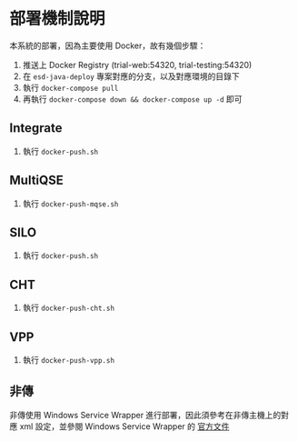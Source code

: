 # 部署機制說明

本系統的部署，因為主要使用 Docker，故有幾個步驟：

1. 推送上 Docker Registry (trial-web:54320, trial-testing:54320)
2. 在 `esd-java-deploy` 專案對應的分支，以及對應環境的目錄下
3. 執行 `docker-compose pull`
4. 再執行 `docker-compose down && docker-compose up -d` 即可

## Integrate

1. 執行 `docker-push.sh`

## MultiQSE

1. 執行 `docker-push-mqse.sh`

## SILO

1. 執行 `docker-push.sh`

## CHT

1. 執行 `docker-push-cht.sh`

## VPP

1. 執行 `docker-push-vpp.sh`

## 非傳

非傳使用 Windows Service Wrapper 進行部署，因此須參考在非傳主機上的對應 xml 設定，並參閱 Windows Service Wrapper 的 [官方文件](https://github.com/winsw/winsw)
